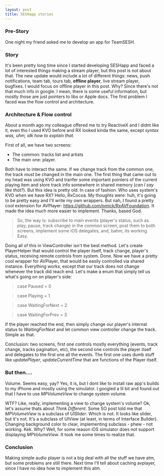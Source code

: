 ```yaml
---
layout: post
title: SESHapp stories
---
```


### Pre-Story
One night my friend asked me to develop an app for TeamSESH.

### Story
It's been pretty long time since I started developing SESHapp and faced a lot of interested things making a stream player, but this post is not about that. The new update would include a lot of different things: news, push notifications, team tab, tours tab, **offline player**, live stream player, bugfixes. I would focus on offline player in this post. Why? Since there's not that much info in google. I mean, there is some useful information, but mostly those are just pointers to libs or Apple docs. The first problem I faced was the flow control and architecture.

### Architecture & Flow control
About a month ago my colleague offered me to try ReactiveX and I didnt like it, even tho I used KVO before and RX looked kinda the same, except _syntax was, uhm, idk how to explain that._ 

First of all, we have two screens:
- The common: tracks list and artists
- The main one: player.

Both have to interact the same. If we change track from the common one, the track _must_ be changed in the main one. The first thing that came out to my head was using KVO and tranfer some important pointers of the current playing item and store track info somewhere in shared memory (_can I say like that?_). But this idea is pretty old. In case of fashion. Who uses system's KVO when we have RX? Hello, RxCocoa. My thoughts were: huh, it's going to be pretty easy and I'll write my own wrappers. But nah, I found a pretty cool extension for AVPlayer: https://github.com/pmick/RxAVFoundation. It made the idea much more easier to implement. Thanks, based God. 

>So, the way is: subscribe to main events (player's status, such as play, pause, track change) in the common screen, post them to both screens, implement some iOS delegates, and, bahm, its working. Easy. 

Doing all of this in ViewController isn't the best method. Let's create PlayerHelper that would control the player itself, track change, player's status, receiving remote controls from system. Done. Now we have a pretty cool wrapper for AVPlayer, that would be easily controlled via shared instance. Everything works, except that our track does not change whenever the track did reach end. Let's make a enum that simply tell us what's going on on player's side:

>case Paused = 0

>case Playing = 1

>case WaitingForNext = 2

>case WaitingForPrev = 3

If the player reached the end, then simply change our player's internal status to _WaitingForNext_ and let common view controller change the track. Simple as that.

Conclusion: two screens, first one controls mostly everything (events, track change, tracks pagination, etc), the second one controls the player itself and delegates to the first one all the events. The first one uses dumb stuff like _updatePlayer_, _updateCurrentTime_ that are functions of the Player itself. 

### But then....
Volume. Seems easy, yay? Yes, it is, but I dont like to install raw app's builds to my iPhone and mostly using the simulator. I googled a lil bit and found out that I have to use _MPVolumeView_ to change system volume.

WTF? Like, really, implementing a view to change system's volume? Ok, let's assume thats about _Think Different_. Some SO post told me that _MPVolumeView_ is a subclass of _UISlider_. Which is not. It looks like slider, but it's not. It's a subclass of UIView (at least, in terms of Interface Builder). Changing background color to clear, implementing subclass - phew - not working. Kek. Why? Well, for some reason iOS simulator does not support displaying _MPVolumeView_. It took me some times to realize that.


### Conclusion
Making simple audio player is not a big deal with all the stuff we have atm, but some problems are still there. Next time I'll tell about caching avplayer, since I have no idea how to implement this atm.